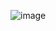![image](https://user-images.githubusercontent.com/63789702/186240652-1b88f3f4-09f6-48a8-a659-6ea653ba3fb2.png)
